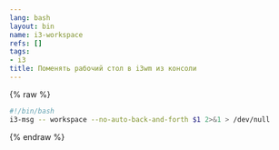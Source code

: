 ```yaml
---
lang: bash
layout: bin
name: i3-workspace
refs: []
tags:
- i3
title: Поменять рабочий стол в i3wm из консоли
---
```

{% raw %}
```bash
#!/bin/bash
i3-msg -- workspace --no-auto-back-and-forth $1 2>&1 > /dev/null
```
{% endraw %}